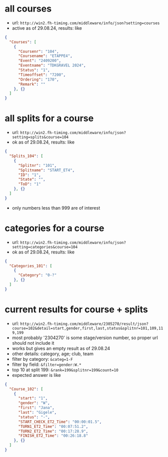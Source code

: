 # all courses
- url: `http://win2.fh-timing.com/middleware/info/json?setting=courses`
- active as of 29.08.24, results: like
``` json
{
  "Courses": [
    {
      "Coursenr": "104",
      "Coursename": "ETAPPE4",
      "Event": "2409200",
      "Eventname": "TDKGRAVEL 2024",
      "Status": "1",
      "Timeoffset": "7200",
      "Ordering": "170",
      "Remark": ""
    }, {}
  ]
}
```

# all splits for a course
- url: `http://win2.fh-timing.com/middleware/info/json?setting=splits&course=104`
- ok as of 29.08.24, results: like
``` json
{
  "Splits_104": [
    {
      "Splitnr": "101",
      "Splitname": "START_ET4",
      "ID": "1",
      "State": "",
      "ToD": "1"
    }, {}
  ]
}
```
- only numbers less than 999 are of interest

# categories for a course
- url: `http://win2.fh-timing.com/middleware/info/json?setting=categories&course=104`
- ok as of 29.08.24, results: like
``` json
{
  "Categories_101": [
    {
      "Category": "0-?"
    }, {}
  ]
}
```

# current results for course + splits
- url: `http://win2.fh-timing.com/middleware/2305270/result/json?course=102&detail=start,gender,first,last,status&splitnr=101,109,119,199`
- most probably '2304270' is some stage/version number, so proper url should not include it
- works but gives an empty result as of 29.08.24
- other details: category, age; club, team
- filter by category: `&categ=1-F`
- filter by field: `&filter=gender:W.*`
- top 10 at split 199: `&rank=199&splitnr=199&count=10`
- expected answer is like
``` json
{
  "Course_102": [
    {
      "start": "1",
      "gender": "W",
      "first": "Jana",
      "last": "Gigele",
      "status": "-",
      "START_CHECK_ET2_Time": "00:00:01.5",
      "TURN1_ET2_Time": "00:07:51.2",
      "TURN2_ET2_Time": "00:17:28.9",
      "FINISH_ET2_Time": "00:26:18.8"
    }, {}
  ]
}
```
